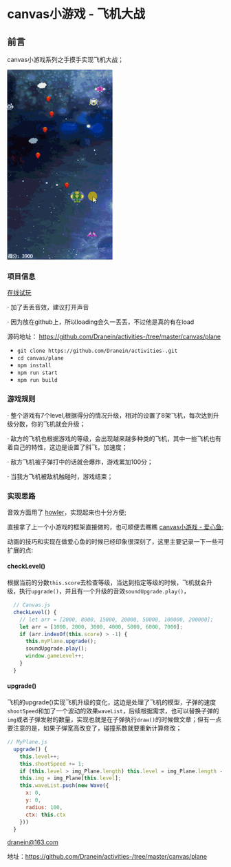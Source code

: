 # canvas小游戏 - 飞机大战

## 前言
canvas小游戏系列之手摸手实现飞机大战；

![预览图](/blog/plane.gif)


### 项目信息
[在线试玩](https://dranein.github.io/plane/)

 · 加了丢丢音效，建议打开声音

 · 因为放在github上，所以loading会久一丢丢，不过他是真的有在load

源码地址： https://github.com/Dranein/activities-/tree/master/canvas/plane
- `git clone https://github.com/Dranein/activities-.git`
- `cd canvas/plane`
- `npm install`
- `npm run start`
- `npm run build`

### 游戏规则
· 整个游戏有7个level,根据得分的情况升级，相对的设置了8架飞机，每次达到升级分数，你的飞机就会升级；

· 敌方的飞机也根据游戏的等级，会出现越来越多种类的飞机，其中一些飞机也有着自己的特性，这边是设置了斜飞，加速度；

· 敌方飞机被子弹打中的话就会爆炸，游戏累加100分；

· 当我方飞机被敌机触碰时，游戏结束；



### 实现思路
音效方面用了 [howler](https://www.npmjs.com/package/howler)，实现起来也十分方便;

直接拿了上一个小游戏的框架直接做的，也可顺便去瞧瞧 [canvas小游戏 - 爱心鱼](https://juejin.im/post/5df8b14bf265da33c84a52f6);

动画的技巧和实现在做爱心鱼的时候已经印象很深刻了，这里主要记录一下一些可扩展的点:

#### checkLevel()
根据当前的分数`this.score`去检查等级，当达到指定等级的时候，飞机就会升级，执行`upgrade()`，并且有一个升级的音效`soundUpgrade.play()`，
```javascript
  // Canvas.js
  checkLevel() {
    // let arr = [2000, 8000, 15000, 20000, 50000, 100000, 200000];
    let arr = [1000, 2000, 3000, 4000, 5000, 6000, 7000];
    if (arr.indexOf(this.score) > -1) {
      this.myPlane.upgrade();
      soundUpgrade.play();
      window.gameLevel++;
    }
  }
```

#### upgrade()
飞机的upgrade()实现飞机升级的变化，这边是处理了飞机的模型，子弹的速度`shootSpeed`和加了一个波动的效果`waveList`，后续根据需求，也可以替换子弹的`img`或者子弹发射的数量，实现也就是在子弹执行`draw()`的时候做文章；但有一点要注意的是，如果子弹宽高改变了，碰撞系数就要重新计算修改；

```javascript
// MyPlane.js
  upgrade() {
    this.level++;
    this.shootSpeed += 1;
    if (this.level > img_Plane.length) this.level = img_Plane.length - 1;
    this.img = img_Plane[this.level];
    this.waveList.push(new Wave({
      x: 0,
      y: 0,
      radius: 100,
      ctx: this.ctx
    }))
  }
```



dranein@163.com

地址：https://github.com/Dranein/activities-/tree/master/canvas/plane